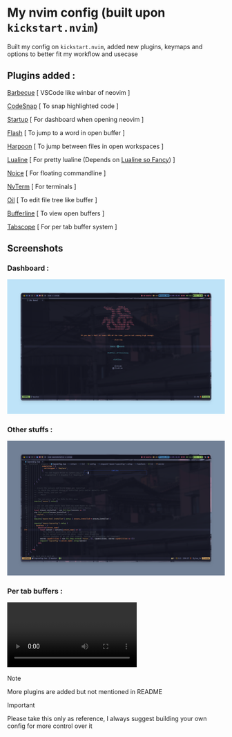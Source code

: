 # My nvim config (built upon `kickstart.nvim`)

Built my config on `kickstart.nvim`, added new plugins, keymaps and options to better fit my workflow and usecase

## Plugins added : 

[Barbecue](https://github.com/utilyre/barbecue.nvim) [ VSCode like winbar of neovim ]

[CodeSnap](https://github.com/mistricky/codesnap.nvim) [ To snap highlighted code ]

[Startup](https://github.com/startup-nvim/startup.nvim) [ For dashboard when opening neovim ] 

[Flash](https://github.com/folke/flash.nvim) [ To jump to a word in open buffer ] 

[Harpoon](https://github.com/Theprimeagen/harpoon) [ To jump between files in open workspaces ] 

[Lualine](https://github.com/nvim-lualine/lualine.nvim) [ For pretty lualine (Depends on [Lualine so Fancy](https://github.com/greeid/lualine-so-fancy)) ] 

[Noice](https://github.com/folke/noice.nvim) [ For floating commandline ] 

[NvTerm](https://github.com/NvChad/nvterm) [ For terminals ] 

[Oil](https://github.com/stevearc/oil.nvim) [ To edit file tree like buffer ] 

[Bufferline](https://github.com/akinsho/bufferline.nvim) [ To view open buffers ] 

[Tabscope](https://github.com/backdround/tabscobe.nvim) [ For per tab buffer system ]

## Screenshots

### Dashboard : 

![dashboard](./.screenshots/dashboard.png) 


### Other stuffs : 

![other_stuff](./.screenshots/other_stuff.png) 

### Per tab buffers :  

![per_tab_buf](
https://raw.githubusercontent.com/greeid/nvim-conf/master/.screenshots/per_tab_buf.mp4) 

> [!NOTE]
> More plugins are added but not mentioned in README

> [!IMPORTANT]
> Please take this only as reference, I always suggest building your own config for more control over it
